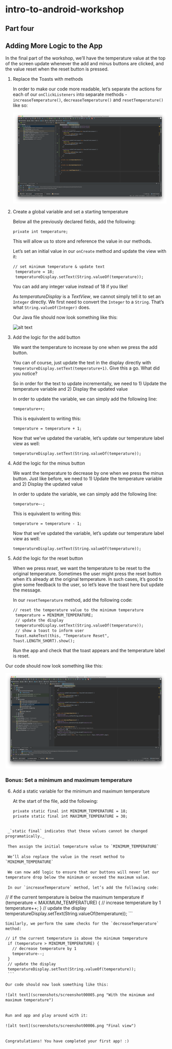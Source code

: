 # intro-to-android-workshop
## Part four

Adding More Logic to the App
------

In the final part of the workshop, we’ll have the temperature value at the top of the screen update whenever the add and minus buttons are clicked, and the value reset when the reset button is pressed.

1. Replace the Toasts with methods

   In order to make our code more readable, let’s separate the actions for each of our `onClickListeners` into separate methods - `increaseTemperature()`, `decreaseTemperature()` and `resetTemperature()` like so:

   ![alt text](screenshots/screenshot00001.png "Add new methods")

2. Create a global variable and set a starting temperature

   Below all the previously declared fields, add the following:

   ```  
   private int temperature;
   ```

   This will allow us to store and reference the value in our methods.

   Let’s set an initial value in our `onCreate` method and update the view with it:

   ```    
   // set minimum temperature & update text
    temperature = 18;
    temperatureDisplay.setText(String.valueOf(temperature));
    ```

   You can add any integer value instead of 18 if you like!

   As _temperatureDisplay_ is a _TextView_, we cannot simply tell it to set an `Integer` directly. We first need to convert the `Integer` to a `String`. That’s what `String.valueOf(Integer)` does.

   Our Java file should now look something like this:

   ![alt text](screenshots/screenshot00002.png "Declaring a temperature variable")


3. Add the logic for the add button

   We want the temperature to increase by one when we press the add button. 

   You can of course, just update the text in the display directly with `temperatureDisplay.setText(temperature+1)`. Give this a go. What did you notice?

   So in order for the text to update incrementally, we need to 1) Update the temperature variable and 2) Display the updated value

   In order to update the variable, we can simply add the following line:

   ```
   temperature++;
   ```

   This is equivalent to writing this:

   ```
   temperature = temperature + 1;
   ```

   Now that we’ve updated the variable, let’s update our temperature label view as well:

   ```
   temperatureDisplay.setText(String.valueOf(temperature));
   ```

4. Add the logic for the minus button

   We want the temperature to decrease by one when we press the minus button. Just like before, we need to 1) Update the temperature variable and 2) Display the updated value

   In order to update the variable, we can simply add the following line:

   ```
   temperature—-;
   ```

   This is equivalent to writing this:

   ```
   temperature = temperature - 1;
   ```

   Now that we’ve updated the variable, let’s update our temperature label view as well:

   ```
   temperatureDisplay.setText(String.valueOf(temperature));
   ```

5. Add the logic for the reset button

   When we press _reset_, we want the temperature to be reset to the original temperature. Sometimes the user might press the reset button when it’s already at the original temperature. In such cases, it’s good to give some feedback to the user, so let’s leave the toast here but update the message.

   In our `resetTemperature` method, add the following code:

   ```    
   // reset the temperature value to the minimum temperature
    temperature = MINIMUM_TEMPERATURE;
    // update the display
    temperatureDisplay.setText(String.valueOf(temperature));
    // show a toast to inform user
    Toast.makeText(this, "Temperature Reset", Toast.LENGTH_SHORT).show();
    ```

   Run the app and check that the toast appears and the temperature label is reset.


Our code should now look something like this:

   ![alt text](screenshots/screenshot00003.png "Final view")


### Bonus: Set a minimum and maximum temperature

6. Add a static variable for the minimum and maximum temperature

   At the start of the file, add the following:

   ```
   private static final int MINIMUM_TEMPERATURE = 18;
   private static final int MAXIMUM_TEMPERATURE = 30;
  ```

   _`static final` indicates that these values cannot be changed programatically._

   Then assign the initial temperature value to `MINIMUM_TEMPERATURE`

   We’ll also replace the value in the reset method to `MINIMUM_TEMPERATURE`

   We can now add logic to ensure that our buttons will never let our temperature drop below the minimum or exceed the maximum value.

   In our `increaseTemperature` method, let’s add the following code:

   ```    
   // if the current temperature is below the maximum temperature
    if (temperature < MAXIMUM_TEMPERATURE) {
      // increase temperature by 1
      temperature++;
    }
    // update the display
    temperatureDisplay.setText(String.valueOf(temperature));
    ```

    Similarly, we perform the same checks for the `decreaseTemperature` method:

   ```    
   // if the current temperature is above the minimum temperature
    if (temperature > MINIMUM_TEMPERATURE) {
      // decrease temperature by 1
      temperature--;
    }
    // update the display
    temperatureDisplay.setText(String.valueOf(temperature));
    ```

   Our code should now look something like this:

   ![alt text](screenshots/screenshot00005.png "With the minimum and maximum temperature")


Run and app and play around with it:

   ![alt text](screenshots/screenshot00006.png "Final view")


Congratulations! You have completed your first app! :)
